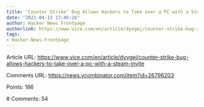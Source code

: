 ```yaml
---
title: ‘Counter Strike’ Bug Allows Hackers to Take over a PC with a Steam Invite
date: "2021-04-13 17:46:26"
author: Hacker News Frontpage
authorlink: https://www.vice.com/en/article/dyvgej/counter-strike-bug-allows-hackers-to-take-over-a-pc-with-a-steam-invite
tags:
- Hacker-News-Frontpage
---
```


<p>Article URL: <a href="https://www.vice.com/en/article/dyvgej/counter-strike-bug-allows-hackers-to-take-over-a-pc-with-a-steam-invite">https://www.vice.com/en/article/dyvgej/counter-strike-bug-allows-hackers-to-take-over-a-pc-with-a-steam-invite</a></p>
<p>Comments URL: <a href="https://news.ycombinator.com/item?id=26796203">https://news.ycombinator.com/item?id=26796203</a></p>
<p>Points: 186</p>
<p># Comments: 54</p>
